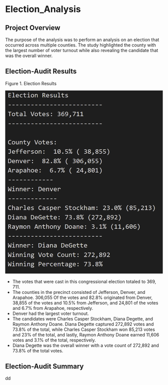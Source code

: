 # Election_Analysis

## Project Overview
The purpose of the analysis was to perform an analysis on an election that occurred across multiple counties. The study highlighted the county with the largest number of voter turnout while also revealing the candidate that was the overall winner.

## Election-Audit Results
Figure 1. Election Results

![This is an image](https://github.com/mshedlosky/Election_Analysis/blob/main/Analysis/Figure1.png)

- The votes that were cast in this congressional election totaled to 369, 711.
- The counties in the precinct consisted of Jefferson, Denver, and Arapahoe. 306,055 Of the votes and 82.8% originated from Denver, 38,855 of the votes and 10.5% from Jefferson, and 24,801 of the votes and 6.7% from Arapahoe, respectively. 
- Denver had the largest voter turnout.
- The candidates were Charles Casper Stockham, Diana Degette, and Raymon Anthony Doane. Diana Degette captured 272,892 votes and 73.8% of the total, while Charles Casper Stockham won 85,213 votes and 23% of the total, and lastly, Raymon Anthony Doane earned 11,606 votes and 3.1% of the total, respectively. 
- Diana Degette was the overall winner with a vote count of 272,892 and 73.8% of the total votes.


## Election-Audit Summary


dd
